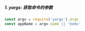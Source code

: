 ##### 1. yargs: 获取命令的参数
```js
const argv = require('yargs').argv
const appName = argv.name || 'boms'

```